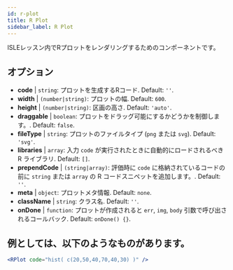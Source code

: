 ```yaml
---
id: r-plot
title: R Plot
sidebar_label: R Plot
---
```


ISLEレッスン内でRプロットをレンダリングするためのコンポーネントです。

## オプション

* __code__ | `string`: プロットを生成するRコード. Default: `''`.
* __width__ | `(number|string)`: プロットの幅. Default: `600`.
* __height__ | `(number|string)`: 区画の高さ. Default: `'auto'`.
* __draggable__ | `boolean`: プロットをドラッグ可能にするかどうかを制御します。. Default: `false`.
* __fileType__ | `string`: プロットのファイルタイプ (`png` または `svg`). Default: `'svg'`.
* __libraries__ | `array`: 入力 `code` が実行されたときに自動的にロードされるべき R ライブラリ. Default: `[]`.
* __prependCode__ | `(string|array)`: 評価時に `code` に格納されているコードの前に `string` または `array` の R コードスニペットを追加します。. Default: `''`.
* __meta__ | `object`: プロットメタ情報. Default: `none`.
* __className__ | `string`: クラス名. Default: `''`.
* __onDone__ | `function`: プロットが作成されると `err`, `img`, `body` 引数で呼び出されるコールバック. Default: `onDone() {}`.


## 例としては、以下のようなものがあります。

```jsx live
<RPlot code="hist( c(20,50,40,70,40,30) )" />
```

